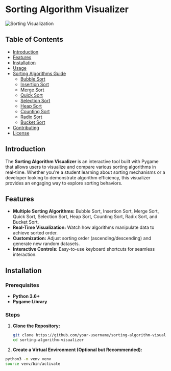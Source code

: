 # Sorting Algorithm Visualizer

![Sorting Visualization](assets/images/sorting_screenshot.png) <!-- Replace with your screenshot -->

## Table of Contents

- [Introduction](#introduction)
- [Features](#features)
- [Installation](#installation)
- [Usage](#usage)
- [Sorting Algorithms Guide](#sorting-algorithms-guide)
  - [Bubble Sort](#bubble-sort)
  - [Insertion Sort](#insertion-sort)
  - [Merge Sort](#merge-sort)
  - [Quick Sort](#quick-sort)
  - [Selection Sort](#selection-sort)
  - [Heap Sort](#heap-sort)
  - [Counting Sort](#counting-sort)
  - [Radix Sort](#radix-sort)
  - [Bucket Sort](#bucket-sort)
- [Contributing](#contributing)
- [License](#license)

## Introduction

The **Sorting Algorithm Visualizer** is an interactive tool built with Pygame that allows users to visualize and compare various sorting algorithms in real-time. Whether you're a student learning about sorting mechanisms or a developer looking to demonstrate algorithm efficiency, this visualizer provides an engaging way to explore sorting behaviors.

## Features

- **Multiple Sorting Algorithms:** Bubble Sort, Insertion Sort, Merge Sort, Quick Sort, Selection Sort, Heap Sort, Counting Sort, Radix Sort, and Bucket Sort.
- **Real-Time Visualization:** Watch how algorithms manipulate data to achieve sorted order.
- **Customization:** Adjust sorting order (ascending/descending) and generate new random datasets.
- **Interactive Controls:** Easy-to-use keyboard shortcuts for seamless interaction.

## Installation

### **Prerequisites**

- **Python 3.6+**
- **Pygame Library**

### **Steps**

1. **Clone the Repository:**
   ```bash
   git clone https://github.com/your-username/sorting-algorithm-visualizer.git
   cd sorting-algorithm-visualizer

2. **Create a Virtual Environment (Optional but Recommended):**
  ```bash
  python3 -m venv venv
  source venv/bin/activate
  
  

